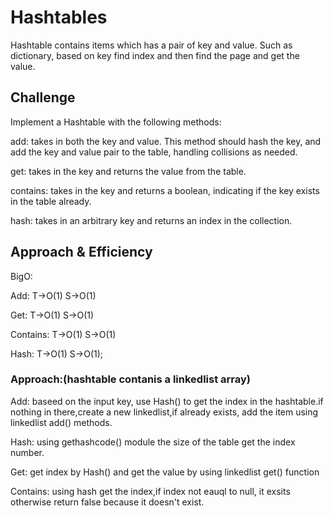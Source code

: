 # Hashtables
Hashtable contains items which has a pair of key and value. Such as dictionary, based on key find index and then find the page and get the value.

## Challenge
Implement a Hashtable with the following methods:

add: takes in both the key and value. This method should hash the key, and add the key and value pair to the table, handling collisions as needed.

get: takes in the key and returns the value from the table.

contains: takes in the key and returns a boolean, indicating if the key exists in the table already.

hash: takes in an arbitrary key and returns an index in the collection.

## Approach & Efficiency

BigO:

Add: T->O(1) S->O(1)

Get: T->O(1) S->O(1)

Contains: T->O(1) S->O(1)

Hash: T->O(1) S->O(1);

### Approach:(hashtable contanis a linkedlist array)

Add: baseed on the input key, use Hash() to get the index in the hashtable.if nothing in there,create a new linkedlist,if already exists, add the item using linkedlist add() methods.

Hash: using gethashcode() module the size of the table get the index number.

Get: get index by Hash() and get the value by using linkedlist get() function

Contains: using hash get the index,if index not eauql to null, it exsits otherwise return false because it doesn't exist.